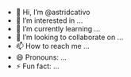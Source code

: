 - 👋 Hi, I’m @astridcativo
- 👀 I’m interested in ...
- 🌱 I’m currently learning ...
- 💞️ I’m looking to collaborate on ...
- 📫 How to reach me ...
- 😄 Pronouns: ...
- ⚡ Fun fact: ...

<!---
astridcativo/astridcativo is a ✨ special ✨ repository because its `README.md` (this file) appears on your GitHub profile.
You can click the Preview link to take a look at your changes.
--->
